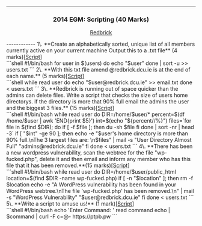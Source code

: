 ------------
<h3 align="center">
2014 EGM: Scripting (40 Marks)
</h3>
<p align="center">
<a href="http://www.redbrick.dcu.ie/help/exams/admin-2014-egm">Redbrick</a>
</p>
------------  
1\. **Create an alphabetically sorted, unique list of all members currently active on your current machine Output this to a .txt file** (4 marks)<a href="https://github.com/AlbertFaust/redbrick-sysadmin-exams/blob/master/2014/EGM/users.sh">[Script]</a><br>
```shell
#!/bin/bash
for user in $(users)
do
  echo "$user"
done | sort -u >> users.txt
```
2\. **With this txt file amend @redbrick.dcu.ie is at the end of each name.** (5 marks)<a href="https://github.com/AlbertFaust/redbrick-sysadmin-exams/blob/master/2014/EGM/email.sh">[Script]</a><br>
```shell
while read user
do
  echo "$user@redbrick.dcu.ie" >> email.txt
done < users.txt
```
3\. **Redbrick is running out of space quicker than the admins can delete files. Write a script that checks the size of users home directorys. if the directory is more that 90% full email the admins the user and the biggest 3 files.** (15 marks)<a href="https://github.com/AlbertFaust/redbrick-sysadmin-exams/blob/master/2014/EGM/full.sh">[Script]</a><br>
```shell
#!/bin/bash
while read user
do
  DIR=/home/$user/*
  percent=$(df /home/$user | awk 'END{print $5}')
  int=$(echo "${percent//%}")
  files=`for file in $(find $DIR); do
    if [ -f $file ]; then
      du -sh $file
    fi
  done | sort -nr | head -3`
  if [ "$int" -ge 90 ]; then
    echo -e "$user's home directory is more than 90% full.\nThe 3 largest files are: \n$files" | mail -s "User Directory Almost Full" "admins@redbrick.dcu.ie"
  fi
done < users.txt
```
4\. **There has been a new wordpress vulnerability, scan the webtree for the file "wp-fucked.php", delete it and then email and inform any member who has this file that it has been removed.**(15 marks)<a href="https://github.com/AlbertFaust/redbrick-sysadmin-exams/blob/master/2014/EGM/wordpress.sh">[Script]</a><br>
```shell
#!/bin/bash
while read user
do
  DIR=/home/$user/public_html
  location=$(find $DIR -name wp-fucked.php)
  if [ -n "$location" ]; then
    rm -f $location
    echo -e "A WordPress vulnerability has been found in your WordPress webtree.\nThe file 'wp-fucked.php' has been removed.\n" | mail -s "WordPress Vulnerability" "$user@redbrick.dcu.ie"
  fi
done < users.txt
```
5\. **Write a script to amuse us!** (1 mark)<a href="https://github.com/AlbertFaust/thinkpad/blob/master/scripts/paste.sh">[Script]</a><br>
```shell
#!/bin/bash
echo 'Enter Command: '
read command
echo | $command | curl -F c=@- https://ptpb.pw
```
